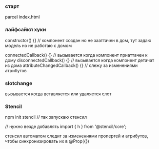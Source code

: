 ### старт
parcel index.html

### лайфсайкл хуки

constructor() {} // компонент создан но не зааттачен в дом, тут задаю модель но не работаю с домом

connectedCallback() {} // вызывается когда компонент приаттачен к дому
disconnectedCallback() {} // вызывается когда компонент детачат из дома
attributeChangedCallback() {} // слежу за изменениями атрибутов 

### slotchange
вызывается когда вставляется или удаляется слот

### Stencil
npm init stencil // так запускаю стенсил

// нужно везде добавлять 
import { h } from '@stencil/core';

стенсил автоматом следит за изменениями пропертей и атрибутов, чтобы синхронизировать их в @Prop({})
